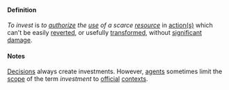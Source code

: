 #### Definition

*To invest* is *to [authorize](https://github.com/gcassel/Modular-Organization-Terminology/blob/master/terms/authorize.md) the [use](https://github.com/gcassel/Modular-Organization-Terminology/blob/master/terms/use.md) of a scarce [resource](https://github.com/gcassel/Modular-Organization-Terminology/blob/master/terms/resource.md)* in [action(s)](https://github.com/gcassel/Modular-Organization-Terminology/blob/master/terms/action.md) which can't be easily [reverted](https://github.com/gcassel/Modular-Organization-Terminology/blob/master/terms/revert.md), or usefully [transformed](https://github.com/gcassel/Modular-Organization-Terminology/blob/master/terms/transform.md), without [significant](https://github.com/gcassel/Modular-Organization-Terminology/blob/master/terms/significance.md) [damage](https://github.com/gcassel/Modular-Organization-Terminology/blob/master/terms/damage.md).
 
#### Notes

[Decisions](https://github.com/gcassel/Modular-Organization-Terminology/blob/master/terms/decide.md) always create investments.   However, [agents](https://github.com/gcassel/Modular-Organization-Terminology/blob/master/terms/agent.md) sometimes limit the [scope](https://github.com/gcassel/Modular-Organization-Terminology/blob/master/terms/scope.md) of the term *investment* to [official](https://github.com/gcassel/Modular-Organization-Terminology/blob/master/terms/official.md) [contexts](https://github.com/gcassel/Modular-Organization-Terminology/blob/master/terms/context.md).
